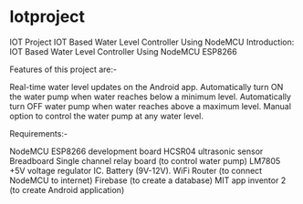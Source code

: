 # Iotproject
IOT Project
IOT Based Water Level Controller Using NodeMCU Introduction: IOT Based Water Level Controller Using NodeMCU ESP8266

Features of this project are:-

Real-time water level updates on the Android app. Automatically turn ON the water pump when water reaches below a minimum level. Automatically turn OFF water pump when water reaches above a maximum level. Manual option to control the water pump at any water level.

Requirements:-

NodeMCU ESP8266 development board HCSR04 ultrasonic sensor Breadboard Single channel relay board (to control water pump) LM7805 +5V voltage regulator IC. Battery (9V-12V). WiFi Router (to connect NodeMCU to internet) Firebase (to create a database) MIT app inventor 2 (to create Android application)

